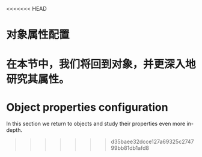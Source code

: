 <<<<<<< HEAD
# 对象属性配置

在本节中，我们将回到对象，并更深入地研究其属性。
=======
# Object properties configuration

In this section we return to objects and study their properties even more in-depth.
>>>>>>> d35baee32dcce127a69325c274799bb81db1afd8
